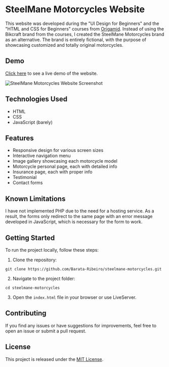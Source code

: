 # SteelMane Motorcycles Website

This website was developed during the "UI Design for Beginners" and the "HTML and CSS for Beginners" courses from [Origamid](https://www.origamid.com). Instead of using the Bikcraft brand from the courses, I created the SteelMane Motorcycles brand as an alternative. The brand is entirely fictional, with the purpose of showcasing customized and totally original motorcycles.

## Demo

[Click here](https://barata-ribeiro.github.io/steelmane-motorcycles/) to see a live demo of the website.

![SteelMane Motorcycles Website Screenshot](./img/screenshot.gif)

## Technologies Used

-   HTML
-   CSS
-   JavaScript (barely)

## Features

-   Responsive design for various screen sizes
-   Interactive navigation menu
-   Image gallery showcasing each motorcycle model
-   Motorcycle personal page, each with detailed info
-   Insurance page, each with proper info
-   Testimonial
-   Contact forms

## Known Limitations

I have not implemented PHP due to the need for a hosting service. As a result, the forms only redirect to the same page with an error message developed in JavaScript, which is necessary for the form to work.

## Getting Started

To run the project locally, follow these steps:

1. Clone the repository:

```
git clone https://github.com/Barata-Ribeiro/steelmane-motorcycles.git
```

2. Navigate to the project folder:

```
cd steelmane-motorcycles
```

3. Open the `index.html` file in your browser or use LiveServer.

## Contributing

If you find any issues or have suggestions for improvements, feel free to open an issue or submit a pull request.

## License

This project is released under the [MIT License](LICENSE).
